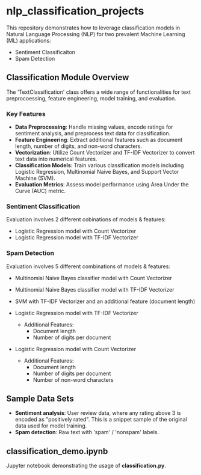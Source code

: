 # nlp_classification_projects

This repository demonstrates how to leverage classification models in Natural Language Processing (NLP) for two prevalent Machine Learning (ML) applications: 
* Sentiment Classificaiton
* Spam Detection 

## Classification Module Overview 

The 'TextClassification' class offers a wide range of functionalities for text preprocoessing, feature engineering, model training, and evaluation. 

### Key Features 
- **Data Preprocessing**: Handle missing values, encode ratings for sentiment analysis, and preprocess text data for classification.
- **Feature Engineering**: Extract additional features such as document length, number of digits, and non-word characters.
- **Vectorization**: Utilize Count Vectorizer and TF-IDF Vectorizer to convert text data into numerical features.
- **Classification Models**: Train various classification models including Logistic Regression, Multinomial Naive Bayes, and Support Vector Machine (SVM).
- **Evaluation Metrics**: Assess model performance using Area Under the Curve (AUC) metric.

### Sentiment Classification 
Evaluation involves 2 different cobinations of models & features: 

* Logistic Regression model with Count Vectorizer 
* Logistic Regression model with TF-IDF Vectorizer 

### Spam Detection 
Evaluation involves 5 different combinations of models & features: 
* Multinomial Naive Bayes classifier model with Count Vectorizer
* Multinomial Naive Bayes classifier model with TF-IDF Vectorizer 
* SVM with TF-IDF Vectorizer and an additional feature (document length)
* Logistic Regression model with TF-IDF Vectorizer 
    * Additional Features:
        * Document length
        * Number of digits per document 

* Logistic Regression model with Count Vectorizer
    * Additional Features:
        * Document length
        * Number of digits per document
        * Number of non-word characters 



## Sample Data Sets 
- **Sentiment analysis**: User review data, where any rating above 3 is encoded as "positively rated". This is a snippet sample of the original data used for model training. 
- **Spam detection**: Raw text with 'spam' / 'nonspam' labels. 


## classification_demo.ipynb

Jupyter notebook demonstrating the usage of **classification.py**. 




